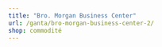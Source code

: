 ```yaml
---
title: "Bro. Morgan Business Center"
url: /ganta/bro-morgan-business-center-2/
shop: commodité
---
```

